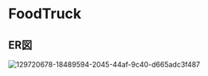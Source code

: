 # FoodTruck


## ER図
![129720678-18489594-2045-44af-9c40-d665adc3f487](https://user-images.githubusercontent.com/54837280/131205251-aef48ec2-aed7-49ad-b73a-4d140db821fb.png)

